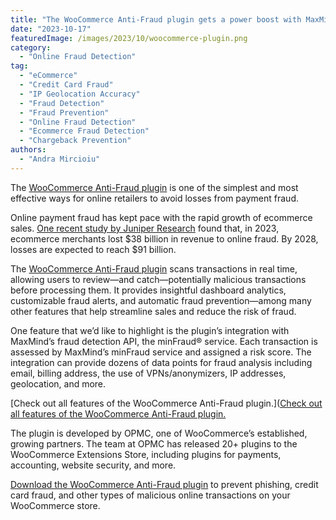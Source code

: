 ```yaml
---
title: "The WooCommerce Anti-Fraud plugin gets a power boost with MaxMind's fraud detection API integration"
date: "2023-10-17"
featuredImage: /images/2023/10/woocommerce-plugin.png
category:
  - "Online Fraud Detection"
tag:
  - "eCommerce"
  - "Credit Card Fraud"
  - "IP Geolocation Accuracy"
  - "Fraud Detection"
  - "Fraud Prevention"
  - "Online Fraud Detection"
  - "Ecommerce Fraud Detection"
  - "Chargeback Prevention"
authors:
  - "Andra Mircioiu"
---
```


The
[WooCommerce Anti-Fraud plugin](https://woocommerce.com/products/woocommerce-anti-fraud/?utm_source=maxmind&utm_medium=blog&utm_campaign=OPMC)
is one of the simplest and most effective ways for online retailers to avoid losses from payment fraud.

Online payment fraud has kept pace with the rapid growth of ecommerce sales. [One recent study by Juniper Research](https://www.juniperresearch.com/researchstore/fintech-payments/online-payment-fraud-research-report) found that, in 2023, ecommerce merchants lost $38 billion in revenue to online fraud. By 2028, losses are expected to reach $91 billion.

The [WooCommerce Anti-Fraud plugin](https://woocommerce.com/products/woocommerce-anti-fraud/?utm_source=maxmind&utm_medium=blog&utm_campaign=OPMC) scans transactions in real time, allowing users to review—and catch—potentially malicious transactions before processing them. It provides insightful dashboard analytics, customizable fraud alerts, and automatic fraud prevention—among many other features that help streamline sales and reduce the risk of fraud. 

One feature that we’d like to highlight is the plugin’s integration with MaxMind’s fraud detection API, the minFraud® service. Each transaction is assessed by MaxMind’s minFraud service and assigned a risk score. The integration can provide dozens of data points for fraud analysis including email, billing address, the use of VPNs/anonymizers, IP addresses, geolocation, and more. 

[Check out all features of the WooCommerce Anti-Fraud plugin.]([Check out all features of the WooCommerce Anti-Fraud plugin.](https://woocommerce.com/products/woocommerce-anti-fraud/?utm_source=maxmind&utm_medium=blog&utm_campaign=OPMC)

The plugin is developed by OPMC, one of WooCommerce’s established, growing partners. The team at OPMC has released 20+ plugins to the WooCommerce Extensions Store, including plugins for payments, accounting, website security, and more.

[Download the WooCommerce Anti-Fraud plugin](https://woocommerce.com/products/woocommerce-anti-fraud/?utm_source=maxmind&utm_medium=blog&utm_campaign=OPMC) to prevent phishing, credit card fraud, and other types of malicious online transactions on your WooCommerce store.
